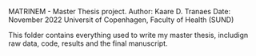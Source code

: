 MATRINEM - Master Thesis project.
Author: Kaare D. Tranaes
Date: November 2022
Universit of Copenhagen, Faculty of Health (SUND)

This folder contains everything used to write my master thesis, includign raw data, code, results and the final manuscript. 